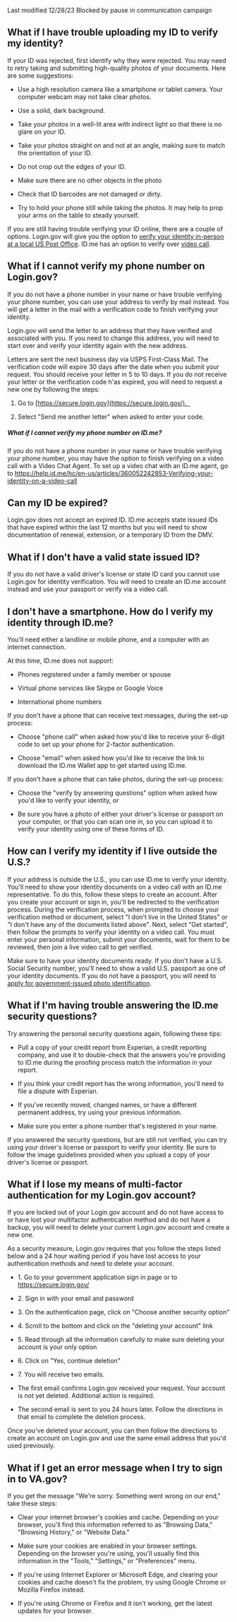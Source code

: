Last modified 12/28/23
Blocked by pause in communication campaign

What if I have trouble uploading my ID to verify my identity?
-------------------------------------------------------------

If your ID was rejected, first identify why they were rejected. You may need to retry taking and submitting high-quality photos of your documents. Here are some suggestions: 

-   Use a high resolution camera like a smartphone or tablet camera. Your computer webcam may not take clear photos.

-   Use a solid, dark background.

-   Take your photos in a well-lit area with indirect light so that there is no glare on your ID.

-   Take your photos straight on and not at an angle, making sure to match the orientation of your ID.

-   Do not crop out the edges of your ID. 

-   Make sure there are no other objects in the photo

-   Check that ID barcodes are not damaged or dirty.

-   Try to hold your phone still while taking the photos. It may help to prop your arms on the table to steady yourself.

If you are still having trouble verifying your ID online, there are a couple of options. Login.gov will give you the option to [verify your identity in-person at a local US Post Office](https://www.login.gov/help/verify-your-identity/verify-your-identity-in-person/). ID.me has an option to verify over [video call](https://help.id.me/hc/en-us/articles/360052242853-Verifying-your-identity-on-a-video-call). 

What if I cannot verify my phone number on Login.gov?
-----------------------------------------------------

If you do not have a phone number in your name or have trouble verifying your phone number, you can use your address to verify by mail instead. You will get a letter in the mail with a verification code to finish verifying your identity.

Login.gov will send the letter to an address that they have verified and associated with you. If you need to change this address, you will need to start over and verify your identity again with the new address.

Letters are sent the next business day via USPS First-Class Mail. The verification code will expire 30 days after the date when you submit your request. You should receive your letter in 5 to 10 days. If you do not receive your letter or the verification code h'as expired, you will need to request a new one by following the steps: 

1.  Go to [https://secure.login.gov](https://secure.login.gov/).  

2.  Select "Send me another letter" when asked to enter your code.

##### What if I cannot verify my phone number on ID.me?

If you do not have a phone number in your name or have trouble verifying your phone number, you may have the option to finish verifying on a video call with a Video Chat Agent. To set up a video chat with an ID.me agent, go to <https://help.id.me/hc/en-us/articles/360052242853-Verifying-your-identity-on-a-video-call>

Can my ID be expired?
---------------------

Login.gov does not accept an expired ID. ID.me accepts state issued IDs that have expired within the last 12 months but you will need to show documentation of renewal, extension, or a temporary ID from the DMV.  

What if I don't have a valid state issued ID?
---------------------------------------------

If you do not have a valid driver's license or state ID card you cannot use Login.gov for identity verification. You will need to create an ID.me account instead and use your passport or verify via a video call.

I don't have a smartphone. How do I verify my identity through ID.me?
---------------------------------------------------------------------

You'll need either a landline or mobile phone, and a computer with an internet connection.

At this time, ID.me does not support:

-   Phones registered under a family member or spouse

-   Virtual phone services like Skype or Google Voice

-   International phone numbers

If you don't have a phone that can receive text messages, during the set-up process:

-   Choose "phone call" when asked how you'd like to receive your 6-digit code to set up your phone for 2-factor authentication.

-   Choose "email" when asked how you'd like to receive the link to download the ID.me Wallet app to get started using ID.me.

If you don't have a phone that can take photos, during the set-up process:

-   Choose the "verify by answering questions" option when asked how you'd like to verify your identity, or

-   Be sure you have a photo of either your driver's license or passport on your computer, or that you can scan one in, so you can upload it to verify your identity using one of these forms of ID.

How can I verify my identity if I live outside the U.S.?
--------------------------------------------------------

If your address is outside the U.S., you can use ID.me to verify your identity. You'll need to show your identity documents on a video call with an ID.me representative. To do this, follow these steps to create an account. After you create your account or sign in, you'll be redirected to the verification process. During the verification process, when prompted to choose your verification method or document, select "I don't live in the United States" or "I don't have any of the documents listed above". Next, select "Get started", then follow the prompts to verify your identity on a video call. You must enter your personal information, submit your documents, wait for them to be reviewed, then join a live video call to get verified.

Make sure to have your identity documents ready. If you don't have a U.S. Social Security number, you'll need to show a valid U.S. passport as one of your identity documents. If you do not have a passport, you will need to [apply for government-issued photo identification](https://help.id.me/hc/en-us/articles/12252554988055).

What if I'm having trouble answering the ID.me security questions?
------------------------------------------------------------------

Try answering the personal security questions again, following these tips:

-   Pull a copy of your credit report from Experian, a credit reporting company, and use it to double-check that the answers you're providing to ID.me during the proofing process match the information in your report.

-   If you think your credit report has the wrong information, you'll need to file a dispute with Experian.

-   If you've recently moved, changed names, or have a different permanent address, try using your previous information.

-   Make sure you enter a phone number that's registered in your name.

If you answered the security questions, but are still not verified, you can try using your driver's license or passport to verify your identity. Be sure to follow the image guidelines provided when you upload a copy of your driver's license or passport.

What if I lose my means of multi-factor authentication for my Login.gov account?
--------------------------------------------------------------------------------

If you are locked out of your Login.gov account and do not have access to or have lost your multifactor authentication method and do not have a backup, you will need to delete your current Login.gov account and create a new one. 

As a security measure, Login.gov requires that you follow the steps listed below and a 24 hour waiting period if you have lost access to your authentication methods and need to delete your account.

-   1\. Go to your government application sign in page or to <https://secure.login.gov/>

-   2\. Sign in with your email and password

-   3\. On the authentication page, click on "Choose another security option"

-   4\. Scroll to the bottom and click on the "deleting your account" link

-   5\. Read through all the information carefully to make sure deleting your account is your only option

-   6\. Click on "Yes, continue deletion"

-   7\. You will receive two emails.

-   The first email confirms Login.gov received your request. Your account is not yet deleted. Additional action is required.

-   The second email is sent to you 24 hours later. Follow the directions in that email to complete the deletion process.

Once you've deleted your account, you can then follow the directions to create an account on Login.gov and use the same email address that you'd used previously.

What if I get an error message when I try to sign in to VA.gov?
---------------------------------------------------------------

If you get the message "We're sorry. Something went wrong on our end," take these steps: 

-   Clear your internet browser's cookies and cache. Depending on your browser, you'll find this information referred to as "Browsing Data," "Browsing History," or "Website Data."

-   Make sure your cookies are enabled in your browser settings. Depending on the browser you're using, you'll usually find this information in the "Tools," "Settings," or "Preferences" menu.

-   If you're using Internet Explorer or Microsoft Edge, and clearing your cookies and cache doesn't fix the problem, try using Google Chrome or Mozilla Firefox instead.

-   If you're using Chrome or Firefox and it isn't working, get the latest updates for your browser.
